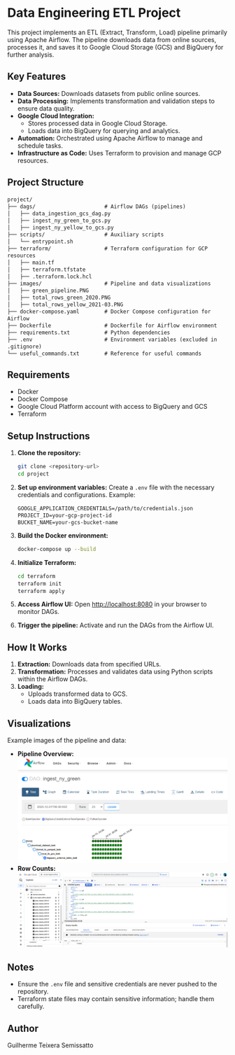 # Data Engineering ETL Project

This project implements an ETL (Extract, Transform, Load) pipeline primarily using Apache Airflow. The pipeline downloads data from online sources, processes it, and saves it to Google Cloud Storage (GCS) and BigQuery for further analysis.

## Key Features
- **Data Sources:** Downloads datasets from public online sources.
- **Data Processing:** Implements transformation and validation steps to ensure data quality.
- **Google Cloud Integration:**
  - Stores processed data in Google Cloud Storage.
  - Loads data into BigQuery for querying and analytics.
- **Automation:** Orchestrated using Apache Airflow to manage and schedule tasks.
- **Infrastructure as Code:** Uses Terraform to provision and manage GCP resources.

## Project Structure

```
project/
├── dags/                      # Airflow DAGs (pipelines)
│   ├── data_ingestion_gcs_dag.py
│   ├── ingest_ny_green_to_gcs.py
│   ├── ingest_ny_yellow_to_gcs.py
├── scripts/                   # Auxiliary scripts
│   └── entrypoint.sh
├── terraform/                 # Terraform configuration for GCP resources
│   ├── main.tf
│   ├── terraform.tfstate
│   ├── .terraform.lock.hcl
├── images/                    # Pipeline and data visualizations
│   ├── green_pipeline.PNG
│   ├── total_rows_green_2020.PNG
│   ├── total_rows_yellow_2021-03.PNG
├── docker-compose.yaml        # Docker Compose configuration for Airflow
├── Dockerfile                 # Dockerfile for Airflow environment
├── requirements.txt           # Python dependencies
├── .env                       # Environment variables (excluded in .gitignore)
└── useful_commands.txt        # Reference for useful commands
```

## Requirements

- Docker
- Docker Compose
- Google Cloud Platform account with access to BigQuery and GCS
- Terraform

## Setup Instructions

1. **Clone the repository:**
   ```bash
   git clone <repository-url>
   cd project
   ```

2. **Set up environment variables:**
   Create a `.env` file with the necessary credentials and configurations. Example:
   ```env
   GOOGLE_APPLICATION_CREDENTIALS=/path/to/credentials.json
   PROJECT_ID=your-gcp-project-id
   BUCKET_NAME=your-gcs-bucket-name
   ```

3. **Build the Docker environment:**
   ```bash
   docker-compose up --build
   ```

4. **Initialize Terraform:**
   ```bash
   cd terraform
   terraform init
   terraform apply
   ```

5. **Access Airflow UI:**
   Open [http://localhost:8080](http://localhost:8080) in your browser to monitor DAGs.

6. **Trigger the pipeline:**
   Activate and run the DAGs from the Airflow UI.

## How It Works

1. **Extraction:** Downloads data from specified URLs.
2. **Transformation:** Processes and validates data using Python scripts within the Airflow DAGs.
3. **Loading:**
   - Uploads transformed data to GCS.
   - Loads data into BigQuery tables.

## Visualizations
Example images of the pipeline and data:
- **Pipeline Overview:** ![Green Pipeline](images/green_pipeline.PNG)
- **Row Counts:** ![Row Counts](images/total_rows_green_2020.PNG)

## Notes
- Ensure the `.env` file and sensitive credentials are never pushed to the repository.
- Terraform state files may contain sensitive information; handle them carefully.

## Author
Guilherme Teixera Semissatto

